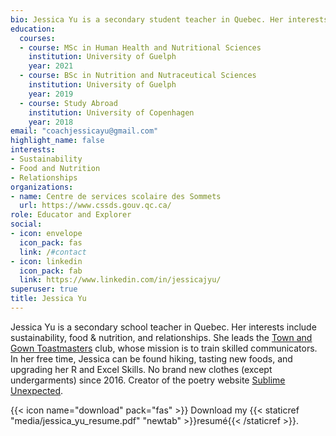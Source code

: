 ```yaml
---
bio: Jessica Yu is a secondary student teacher in Quebec. Her interests include sustainability, food & nutrition and relationships. She leads the [Town and Gown Toastmasters](https://www.townandgowntoastmasters.com/) club, whose mission is to train skilled communicators. In her free time, Jessica can be found hiking, tasting new foods, and upgrading her R and Excel Skills. No brand new clothes (except undergarments) since 2016. Creator of the poetry website [Sublime Unexpected](https://sublimeunexpected.wordpress.com/).
education: 
  courses:
  - course: MSc in Human Health and Nutritional Sciences
    institution: University of Guelph
    year: 2021
  - course: BSc in Nutrition and Nutraceutical Sciences
    institution: University of Guelph
    year: 2019
  - course: Study Abroad
    institution: University of Copenhagen
    year: 2018
email: "coachjessicayu@gmail.com"
highlight_name: false
interests:
- Sustainability
- Food and Nutrition
- Relationships
organizations:
- name: Centre de services scolaire des Sommets
  url: https://www.cssds.gouv.qc.ca/
role: Educator and Explorer
social:
- icon: envelope
  icon_pack: fas
  link: /#contact
- icon: linkedin
  icon_pack: fab
  link: https://www.linkedin.com/in/jessicajyu/
superuser: true
title: Jessica Yu
---
```

Jessica Yu is a secondary school teacher in Quebec. Her interests include sustainability, food & nutrition, and relationships. She leads the [Town and Gown Toastmasters](https://www.townandgowntoastmasters.com/) club, whose mission is to train skilled communicators. In her free time, Jessica can be found hiking, tasting new foods, and upgrading her R and Excel Skills. No brand new clothes (except undergarments) since 2016. Creator of the poetry website [Sublime Unexpected](https://sublimeunexpected.wordpress.com/).

{{< icon name="download" pack="fas" >}} Download my {{< staticref "media/jessica_yu_resume.pdf" "newtab" >}}resumé{{< /staticref >}}.
